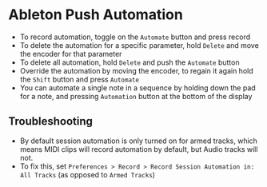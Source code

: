 # Ableton Push Automation

- To record automation, toggle on the `Automate` button and press record
- To delete the automation for a specific parameter, hold `Delete` and move the encoder for that parameter
- To delete all automation, hold `Delete` and push the `Automate` button
- Override the automation by moving the encoder, to regain it again hold the `Shift` button and press `Automate`
- You can automate a single note in a sequence by holding down the pad for a note, and pressing `Automation` button at the bottom of the display

## Troubleshooting

- By default session automation is only turned on for armed tracks, which means MIDI clips will record automation by default, but Audio tracks will not.
- To fix this, set `Preferences > Record > Record Session Automation in: All Tracks` (as opposed to `Armed Tracks`)
